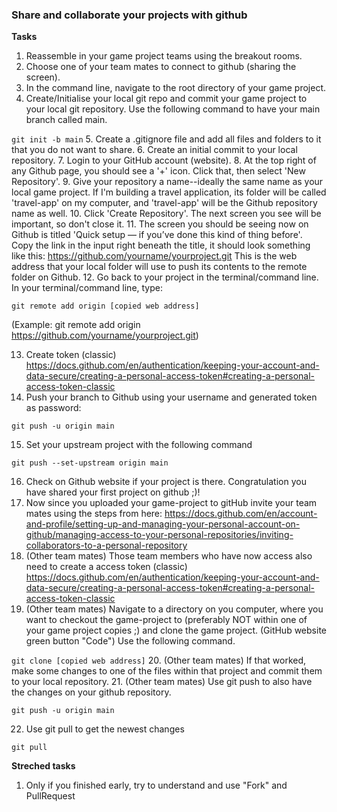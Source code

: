 ### Share and collaborate your projects with github
**Tasks**
1. Reassemble in your game project teams using the breakout rooms.
2. Choose one of your team mates to connect to github (sharing the screen).
3. In the command line, navigate to the root directory of your game project.
6. Create/Initialise your local git repo and commit your game project to your local git repository. Use the following command to have your main branch called main.

``git init -b main``
5. Create a .gitignore file and add all files and folders to it that you do not want to share.
6. Create an initial commit to your local repository.
7. Login to your GitHub account (website).
8. At the top right of any Github page, you should see a '+' icon. Click that, then select 'New Repository'.
9. Give your repository a name--ideally the same name as your local game project. If I'm building a travel application, its folder will be called 'travel-app' on my computer, and 'travel-app' will be the Github repository name as well.
10. Click 'Create Repository'. The next screen you see will be important, so don't close it.
11. The screen you should be seeing now on Github is titled 'Quick setup — if you’ve done this kind of thing before'. Copy the link in the input right beneath the title, it should look something like this: https://github.com/yourname/yourproject.git 
This is the web address that your local folder will use to push its contents to the remote folder on Github.
12. Go back to your project in the terminal/command line. In your terminal/command line, type: 

``git remote add origin [copied web address] ``

(Example: git remote add origin https://github.com/yourname/yourproject.git)

13. Create token (classic) https://docs.github.com/en/authentication/keeping-your-account-and-data-secure/creating-a-personal-access-token#creating-a-personal-access-token-classic
14. Push your branch to Github using your username and generated token as password: 

``git push -u origin main``

15. Set your upstream project with the following command

``git push --set-upstream origin main``

16. Check on Github website if your project is there. Congratulation you have shared your first project on github ;)!
17. Now since you uploaded your game-project to gitHub invite your team mates using the steps from here: https://docs.github.com/en/account-and-profile/setting-up-and-managing-your-personal-account-on-github/managing-access-to-your-personal-repositories/inviting-collaborators-to-a-personal-repository
18. (Other team mates) Those team members who have now access also need to create a access token (classic) https://docs.github.com/en/authentication/keeping-your-account-and-data-secure/creating-a-personal-access-token#creating-a-personal-access-token-classic
19. (Other team mates) Navigate to a directory on you computer, where you want to checkout the game-project to (preferably NOT within one of your game project copies ;) and clone the game project. (GitHub website green button "Code") Use the following command.

``git clone [copied web address]`` 
20. (Other team mates) If that worked, make some changes to one of the files within that project and commit them to your local repository.
21. (Other team mates) Use git push to also have the changes on your github repository.

``git push -u origin main``

22. Use git pull to get the newest changes

``git pull``

**Streched tasks**
1. Only if you finished early, try to understand and use "Fork" and PullRequest
